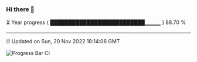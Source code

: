 ### Hi there 👋

⏳ Year progress { ██████████████████████████▁▁▁▁ } 88.70 %

---

⏰ Updated on Sun, 20 Nov 2022 18:14:06 GMT

![Progress Bar CI](https://github.com/liununu/liununu/workflows/Progress%20Bar%20CI/badge.svg)
